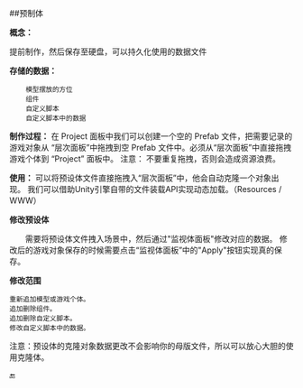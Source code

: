 ##预制体

**概念：**

提前制作，然后保存至硬盘，可以持久化使用的数据文件

**存储的数据：**
```
    模型摆放的方位
    组件
    自定义脚本
    自定义脚本中的数据
```

**制作过程：**
    在 Project 面板中我们可以创建一个空的 Prefab 文件，把需要记录的游戏对象从 “层次面板”中拖拽到空 Prefab 文件中。必须从“层次面板”中直接拖拽游戏个体到 “Project” 面板中。
注意： 不要重复拖拽，否则会造成资源浪费。


**使用：**
可以将预设体文件直接拖拽入“层次面板”中，他会自动克隆一个对象出现。
我们可以借助Unity引擎自带的文件装载API实现动态加载。（Resources / WWW）

**修改预设体**

&emsp;&emsp;需要将预设体文件拽入场景中，然后通过"监视体面板"修改对应的数据。
修改后的游戏对象保存的时候需要点击“监视体面板”中的"Apply"按钮实现真的保存。

**修改范围**
```
重新追加模型或游戏个体。
追加删除组件。
追加删除自定义脚本。
修改自定义脚本中的数据。
```

注意：预设体的克隆对象数据更改不会影响你的母版文件，所以可以放心大胆的使用克隆体。

🔚

